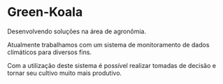 # Green-Koala

Desenvolvendo soluções na área de agronômia.

Atualmente trabalhamos com um sistema de monitoramento de dados climáticos para diversos fins.

Com a utilização deste sistema é possível realizar tomadas de decisão e tornar seu cultivo muito mais produtivo.

